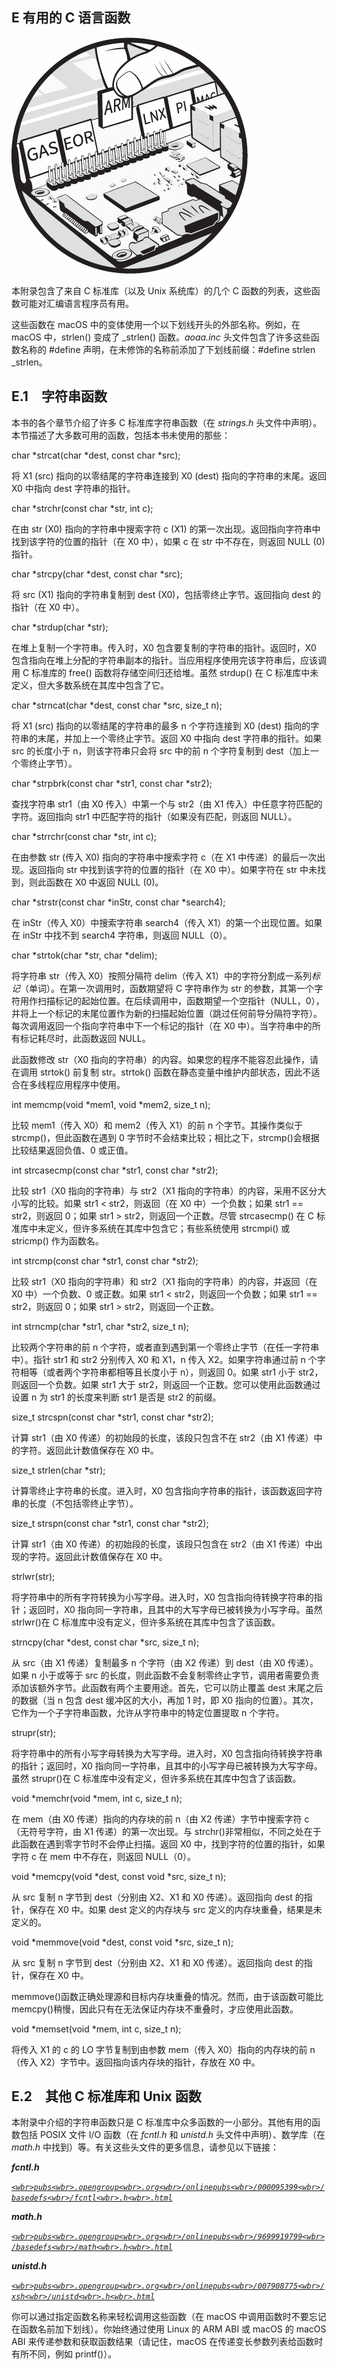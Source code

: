 <hgroup>

## E 有用的 C 语言函数

</hgroup>

![](img/opener.jpg)

本附录包含了来自 C 标准库（以及 Unix 系统库）的几个 C 函数的列表，这些函数可能对汇编语言程序员有用。

这些函数在 macOS 中的变体使用一个以下划线开头的外部名称。例如，在 macOS 中，strlen() 变成了 _strlen() 函数。*aoaa.inc* 头文件包含了许多这些函数名称的 #define 声明，在未修饰的名称前添加了下划线前缀：#define strlen _strlen。

## E.1 字符串函数

本书的各个章节介绍了许多 C 标准库字符串函数（在 *strings.h* 头文件中声明）。本节描述了大多数可用的函数，包括本书未使用的那些：

char *strcat(char *dest, const char *src);

将 X1 (src) 指向的以零结尾的字符串连接到 X0 (dest) 指向的字符串的末尾。返回 X0 中指向 dest 字符串的指针。

char *strchr(const char *str, int c);

在由 str (X0) 指向的字符串中搜索字符 c (X1) 的第一次出现。返回指向字符串中找到该字符的位置的指针（在 X0 中），如果 c 在 str 中不存在，则返回 NULL (0) 指针。

char *strcpy(char *dest, const char *src);

将 src (X1) 指向的字符串复制到 dest (X0)，包括零终止字节。返回指向 dest 的指针（在 X0 中）。

char *strdup(char *str);

在堆上复制一个字符串。传入时，X0 包含要复制的字符串的指针。返回时，X0 包含指向在堆上分配的字符串副本的指针。当应用程序使用完该字符串后，应该调用 C 标准库的 free() 函数将存储空间归还给堆。虽然 strdup() 在 C 标准库中未定义，但大多数系统在其库中包含了它。

char *strncat(char *dest, const char *src, size_t n);

将 X1 (src) 指向的以零结尾的字符串的最多 n 个字符连接到 X0 (dest) 指向的字符串的末尾，并加上一个零终止字节。返回 X0 中指向 dest 字符串的指针。如果 src 的长度小于 n，则该字符串只会将 src 中的前 n 个字符复制到 dest（加上一个零终止字节）。

char *strpbrk(const char *str1, const char *str2);

查找字符串 str1（由 X0 传入）中第一个与 str2（由 X1 传入）中任意字符匹配的字符。返回指向 str1 中匹配字符的指针（如果没有匹配，则返回 NULL）。

char *strrchr(const char *str, int c);

在由参数 str (传入 X0) 指向的字符串中搜索字符 c（在 X1 中传递）的最后一次出现。返回指向 str 中找到该字符的位置的指针（在 X0 中）。如果字符在 str 中未找到，则此函数在 X0 中返回 NULL (0)。

char *strstr(const char *inStr, const char *search4);

在 inStr（传入 X0）中搜索字符串 search4（传入 X1）的第一个出现位置。如果在 inStr 中找不到 search4 字符串，则返回 NULL（0）。

char *strtok(char *str, char *delim);

将字符串 str（传入 X0）按照分隔符 delim（传入 X1）中的字符分割成一系列*标记*（单词）。在第一次调用时，函数期望将 C 字符串作为 str 的参数，其第一个字符用作扫描标记的起始位置。在后续调用中，函数期望一个空指针（NULL，0），并将上一个标记的末尾位置作为新的扫描起始位置（跳过任何前导分隔符字符）。每次调用返回一个指向字符串中下一个标记的指针（在 X0 中）。当字符串中的所有标记耗尽时，此函数返回 NULL。

此函数修改 str（X0 指向的字符串）的内容。如果您的程序不能容忍此操作，请在调用 strtok() 前复制 str。strtok() 函数在静态变量中维护内部状态，因此不适合在多线程应用程序中使用。

int memcmp(void *mem1, void *mem2, size_t n);

比较 mem1（传入 X0）和 mem2（传入 X1）的前 n 个字节。其操作类似于 strcmp()，但此函数在遇到 0 字节时不会结束比较；相比之下，strcmp()会根据比较结果返回负值、0 或正值。

int strcasecmp(const char *str1, const char *str2);

比较 str1（X0 指向的字符串）与 str2（X1 指向的字符串）的内容，采用不区分大小写的比较。如果 str1 < str2，则返回（在 X0 中）一个负数；如果 str1 == str2，则返回 0；如果 str1 > str2，则返回一个正数。尽管 strcasecmp() 在 C 标准库中未定义，但许多系统在其库中包含它；有些系统使用 strcmpi() 或 stricmp() 作为函数名。

int strcmp(const char *str1, const char *str2);

比较 str1（X0 指向的字符串）和 str2（X1 指向的字符串）的内容，并返回（在 X0 中）一个负数、0 或正数。如果 str1 < str2，则返回一个负数；如果 str1 == str2，则返回 0；如果 str1 > str2，则返回一个正数。

int strncmp(char *str1, char *str2, size_t n);

比较两个字符串的前 n 个字符，或者直到遇到第一个零终止字节（在任一字符串中）。指针 str1 和 str2 分别传入 X0 和 X1，n 传入 X2。如果字符串通过前 n 个字符相等（或者两个字符串都相等且长度小于 n），则返回 0。如果 str1 小于 str2，则返回一个负数。如果 str1 大于 str2，则返回一个正数。您可以使用此函数通过设置 n 为 str1 的长度来判断 str1 是否是 str2 的前缀。

size_t strcspn(const char *str1, const char *str2);

计算 str1（由 X0 传递）的初始段的长度，该段只包含不在 str2（由 X1 传递）中的字符。返回此计数值保存在 X0 中。

size_t strlen(char *str);

计算零终止字符串的长度。进入时，X0 包含指向字符串的指针，该函数返回字符串的长度（不包括零终止字节）。

size_t strspn(const char *str1, const char *str2);

计算 str1（由 X0 传递）的初始段的长度，该段只包含在 str2（由 X1 传递）中出现的字符。返回此计数值保存在 X0 中。

strlwr(str);

将字符串中的所有字符转换为小写字母。进入时，X0 包含指向待转换字符串的指针；返回时，X0 指向同一字符串，且其中的大写字母已被转换为小写字母。虽然 strlwr()在 C 标准库中没有定义，但许多系统在其库中包含了该函数。

strncpy(char *dest, const char *src, size_t n);

从 src（由 X1 传递）复制最多 n 个字符（由 X2 传递）到 dest（由 X0 传递）。如果 n 小于或等于 src 的长度，则此函数不会复制零终止字节，调用者需要负责添加该额外字节。此函数有两个主要用途。首先，它可以防止覆盖 dest 末尾之后的数据（当 n 包含 dest 缓冲区的大小，再加 1 时，即 X0 指向的位置）。其次，它作为一个子字符串函数，允许从字符串中的特定位置提取 n 个字符。

strupr(str);

将字符串中的所有小写字母转换为大写字母。进入时，X0 包含指向待转换字符串的指针；返回时，X0 指向同一字符串，且其中的小写字母已被转换为大写字母。虽然 strupr()在 C 标准库中没有定义，但许多系统在其库中包含了该函数。

void *memchr(void *mem, int c, size_t n);

在 mem（由 X0 传递）指向的内存块的前 n（由 X2 传递）字节中搜索字符 c（无符号字符，由 X1 传递）的第一次出现。与 strchr()非常相似，不同之处在于此函数在遇到零字节时不会停止扫描。返回 X0 中，找到字符的位置的指针，如果字符 c 在 mem 中不存在，则返回 NULL（0）。

void *memcpy(void *dest, const void *src, size_t n);

从 src 复制 n 字节到 dest（分别由 X2、X1 和 X0 传递）。返回指向 dest 的指针，保存在 X0 中。如果 dest 定义的内存块与 src 定义的内存块重叠，结果是未定义的。

void *memmove(void *dest, const void *src, size_t n);

从 src 复制 n 字节到 dest（分别由 X2、X1 和 X0 传递）。返回指向 dest 的指针，保存在 X0 中。

memmove()函数正确处理源和目标内存块重叠的情况。然而，由于该函数可能比 memcpy()稍慢，因此只有在无法保证内存块不重叠时，才应使用此函数。

void *memset(void *mem, int c, size_t n);

将传入 X1 的 c 的 LO 字节复制到由参数 mem（传入 X0）指向的内存块的前 n（传入 X2）字节中。返回指向该内存块的指针，存放在 X0 中。

## E.2 其他 C 标准库和 Unix 函数

本附录中介绍的字符串函数只是 C 标准库中众多函数的一小部分。其他有用的函数包括 POSIX 文件 I/O 函数（在 *fcntl.h* 和 *unistd.h* 头文件中声明）、数学库（在 *math.h* 中找到）等。有关这些头文件的更多信息，请参见以下链接：

***fcntl.h***

*[`<wbr>pubs<wbr>.opengroup<wbr>.org<wbr>/onlinepubs<wbr>/000095399<wbr>/basedefs<wbr>/fcntl<wbr>.h<wbr>.html`](https://pubs.opengroup.org/onlinepubs/000095399/basedefs/fcntl.h.html)*

***math.h***

*[`<wbr>pubs<wbr>.opengroup<wbr>.org<wbr>/onlinepubs<wbr>/9699919799<wbr>/basedefs<wbr>/math<wbr>.h<wbr>.html`](https://pubs.opengroup.org/onlinepubs/9699919799/basedefs/math.h.html)*

***unistd.h***

*[`<wbr>pubs<wbr>.opengroup<wbr>.org<wbr>/onlinepubs<wbr>/007908775<wbr>/xsh<wbr>/unistd<wbr>.h<wbr>.html`](https://pubs.opengroup.org/onlinepubs/007908775/xsh/unistd.h.html)*

你可以通过指定函数名称来轻松调用这些函数（在 macOS 中调用函数时不要忘记在函数名前加下划线）。你始终通过使用 Linux 的 ARM ABI 或 macOS 的 macOS ABI 来传递参数和获取函数结果（请记住，macOS 在传递变长参数列表给函数时有所不同，例如 printf()）。

